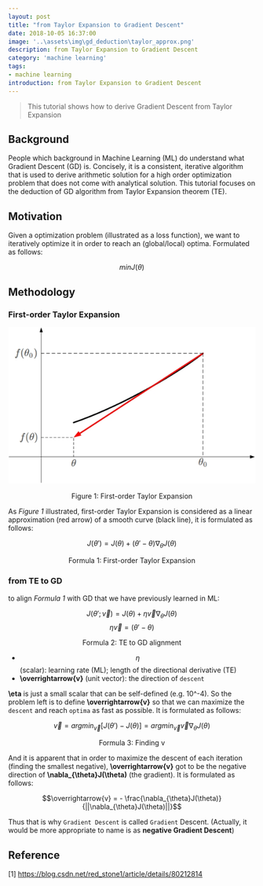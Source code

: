 ```yaml
---
layout: post
title: "from Taylor Expansion to Gradient Descent"
date: 2018-10-05 16:37:00
image: '..\assets\img\gd_deduction\taylor_approx.png'
description: from Taylor Expansion to Gradient Descent
category: 'machine learning'
tags:
- machine learning
introduction: from Taylor Expansion to Gradient Descent
---
```


> This tutorial shows how to derive Gradient Descent from Taylor Expansion

## Background
People which background in Machine Learning (ML) do understand what Gradient Descent (GD) is. Concisely, it is a consistent, iterative algorithm that is used to derive arithmetic solution for a high order optimization problem that does not come with analytical solution. This tutorial focuses on the deduction of GD algorithm from Taylor Expansion theorem (TE).

## Motivation
Given a optimization problem (illustrated as a loss function), we want to iteratively optimize it in order to reach an (global/local) optima. Formulated as follows:

$$min J(\theta)$$

## Methodology

### First-order Taylor Expansion
![Figure 1](..\assets\img\gd_deduction\taylor_approx.png)
<center>Figure 1: First-order Taylor Expansion</center>

As *Figure 1* illustrated, first-order Taylor Expansion is considered as a linear approximation (red arrow) of a smooth curve (black line), it is formulated as follows:

$$J(\theta') = J(\theta) + (\theta' - \theta)\nabla_{\theta}J(\theta)$$
<center>Formula 1: First-order Taylor Expansion</center>

### from TE to GD
to align *Formula 1* with GD that we have previously learned in ML:

$$J(\theta'; \overrightarrow{v}) = J(\theta) + \eta\overrightarrow{v}\nabla_{\theta}J(\theta)$$
$$\eta\overrightarrow{v} = (\theta' - \theta)$$
<center>Formula 2: TE to GD alignment</center>

- $$\eta$$ (scalar): learning rate (ML); length of the directional derivative (TE)
- **\overrightarrow{v}** (unit vector): the direction of `descent`  

**\eta** is just a small scalar that can be self-defined (e.g. 10^-4). So the problem left is to define **\overrightarrow{v}** so that we can maximize the `descent` and reach `optima` as fast as possible. It is formulated as follows:

$$\overrightarrow{v} = arg min_{\overrightarrow{v}} [J(\theta') - J(\theta)] = arg min_{\overrightarrow{v}} \overrightarrow{v}\nabla_{\theta}J(\theta)$$  
<center>Formula 3: Finding v</center>

And it is apparent that in order to maximize the descent of each iteration (finding the smallest negative), **\overrightarrow{v}** got to be the negative direction of **\nabla_{\theta}J(\theta)** (the gradient). It is formulated as follows:

$$\overrightarrow{v} =  - \frac{\nabla_{\theta}J(\theta)}{||\nabla_{\theta}J(\theta)||}$$

Thus that is why `Gradient Descent` is called `Gradient` Descent. (Actually, it would be more appropriate to name is as **negative Gradient Descent**)

## Reference
[1] https://blog.csdn.net/red_stone1/article/details/80212814





